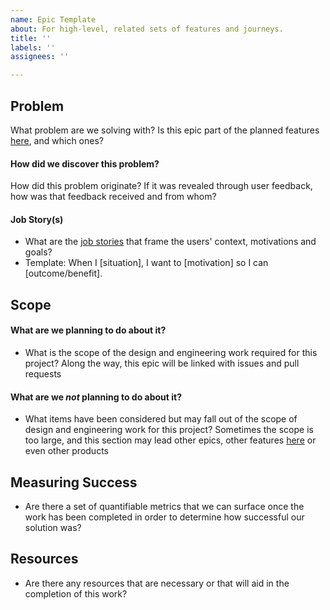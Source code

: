 ```yaml
---
name: Epic Template
about: For high-level, related sets of features and journeys.
title: ''
labels: ''
assignees: ''

---
```


## Problem
What problem are we solving with? Is this epic part of the planned features [here](https://github.com/near/near-wallet-roadmap/projects/1), and which ones?

#### How did we discover this problem?
How did this problem originate? If it was revealed through user feedback, how was that feedback received and from whom?

#### Job Story(s)
- What are the [job stories](https://thoughtbot.com/blog/converting-to-jobs-stories) that frame the users' context, motivations and goals?
- Template: When I [situation], I want to [motivation] so I can [outcome/benefit].

## Scope

#### What are we planning to do about it?
- What is the scope of the design and engineering work required for this project?
Along the way, this epic will be linked with issues and pull requests

#### What are we _not_ planning to do about it?
- What items have been considered but may fall out of the scope of design and engineering work for this project?
Sometimes the scope is too large, and this section may lead other epics, other features [here](https://github.com/near/near-wallet-roadmap/projects/1) or even other products

## Measuring Success
- Are there a set of quantifiable metrics that we can surface once the work has been completed in order to determine how successful our solution was?

## Resources
- Are there any resources that are necessary or that will aid in the completion of this work?
